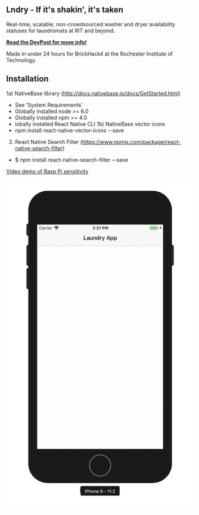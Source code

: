 ## Lndry - If it's shakin', it's taken

Real-time, scalable, non-crowdsourced washer and dryer availability statuses for laundromats at RIT and beyond.

[**Read the DevPost for more info!**](https://devpost.com/software/lndry)

Made in under 24 hours for BrickHack4 at the Rochester Institute of Technology.

## Installation

1a) NativeBase library (http://docs.nativebase.io/docs/GetStarted.html)
- See 'System Requirements'
- Globally installed node >= 6.0
- Globally installed npm >= 4.0
- lobally installed React Native CLI
1b) NativeBase vector icons
- npm install react-native-vector-icons --save
2) React Native Search Filter (https://www.npmjs.com/package/react-native-search-filter)
- $ npm install react-native-search-filter --save

[Video demo of Rasp Pi sensitivity](https://github.com/zbanack/laundry/blob/master/Laundry/Showcasing/unit_test.MOV?raw=true)

![Timelapse of frontend dev, GUI](https://github.com/zbanack/laundry/blob/master/Laundry/Showcasing/lndry-progress.gif?raw=true)
